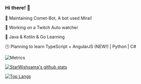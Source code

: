 ### Hi there! 👋

🔭 Maintaining Comet-Bot, A bot used Mirai!

🔭 Working on a Twitch Auto watcher

🌱 Java & Kotlin & Go Learning

🕓 Planning to learn TypeScript + AngularJS (NEW!) | Python | C#

![Metrics](https://metrics.lecoq.io/StarWishsama)

[![StarWishsama's github stats](https://github-readme-stats.vercel.app/api?username=starwishsama&role=ORGANIZATION_MEMBER,OWNER,COLLABORATOR&&bg_color=30,e96443,904e95&title_color=fff&text_color=fff)](https://github.com/anuraghazra/github-readme-stats)

[![Top Langs](https://github-readme-stats.vercel.app/api/top-langs/?username=starwishsama&role=ORGANIZATION_MEMBER,OWNER,COLLABORATOR&&layout=compact)](https://github.com/anuraghazra/github-readme-stats)
